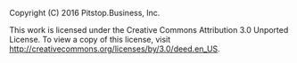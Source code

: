 Copyright (C) 2016 Pitstop.Business, Inc.

This work is licensed under the Creative Commons Attribution 3.0 Unported License. To view a copy of this license, visit http://creativecommons.org/licenses/by/3.0/deed.en_US.
